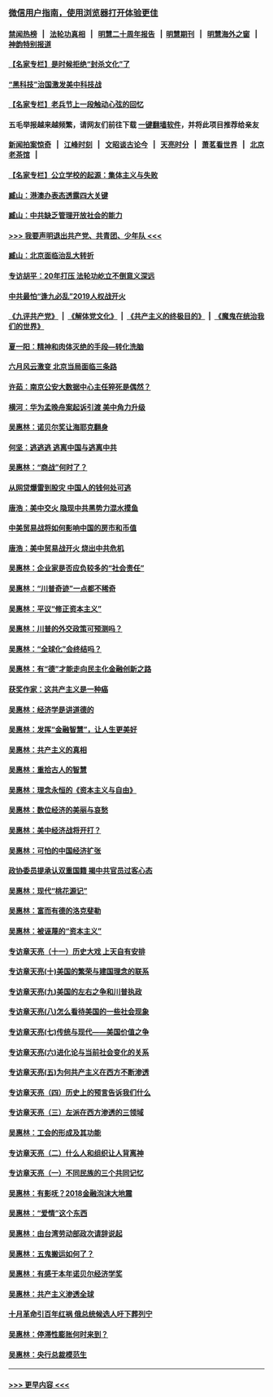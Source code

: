 ### [微信用户指南，使用浏览器打开体验更佳](https://github.com/gfw-breaker/banned-news1/blob/master/indexes/wechat-guide.md?t=0)
#### [禁闻热榜](热点新闻.md?t=0)  &nbsp;&nbsp;|&nbsp;&nbsp; [法轮功真相](https://github.com/gfw-breaker/truth/blob/master/README.md?t=0) &nbsp;&nbsp;|&nbsp;&nbsp; [明慧二十周年报告](https://github.com/gfw-breaker/mh-reports/blob/master/README.md?t=0) &nbsp;&nbsp;|&nbsp;&nbsp;[明慧期刊](https://github.com/gfw-breaker/mh-qikan) &nbsp;&nbsp;|&nbsp;&nbsp; [明慧海外之窗](https://github.com/gfw-breaker/mh-news/blob/master/README.md?t=0) &nbsp;&nbsp;|&nbsp;&nbsp; [神韵特别报道](https://github.com/gfw-breaker/mh-news/blob/master/shenyun.md?t=0)
#### [【名家专栏】是时候拒绝“封杀文化”了](../pages/nsc423/n11814093.md?t=02160411) 
#### [“黑科技”治国激发美中科技战](../pages/nsc423/n11638056.md?t=02160411) 
#### [【名家专栏】老兵节上一段触动心弦的回忆](../pages/nsc423/n11646016.md?t=02160411) 
#### 五毛举报越来越频繁，请网友们前往下载 [一键翻墙软件](https://github.com/gfw-breaker/ssr-accounts)，并将此项目推荐给亲友
#### [新闻拍案惊奇](https://github.com/gfw-breaker/banned-news1/blob/master/pages/link4.md) &nbsp;&nbsp;|&nbsp;&nbsp; [江峰时刻](https://github.com/gfw-breaker/banned-news1/blob/master/pages/link4.md) &nbsp;&nbsp;|&nbsp;&nbsp; [文昭谈古论今](https://github.com/gfw-breaker/banned-news1/blob/master/pages/link4.md) &nbsp;&nbsp;|&nbsp;&nbsp; [天亮时分](https://github.com/gfw-breaker/banned-news1/blob/master/pages/link4.md) &nbsp;&nbsp;|&nbsp;&nbsp; [萧茗看世界](https://github.com/gfw-breaker/banned-news1/blob/master/pages/link4.md) &nbsp;&nbsp;|&nbsp;&nbsp; [北京老茶馆](https://github.com/gfw-breaker/banned-news1/blob/master/pages/link4.md) &nbsp;&nbsp;|&nbsp;&nbsp; 
#### [【名家专栏】公立学校的起源：集体主义与失败](../pages/nsc423/n11601833.md?t=02160411) 
#### [臧山：港澳办表态透露四大关键](../pages/nsc423/n11421628.md?t=02160411) 
#### [臧山：中共缺乏管理开放社会的能力](../pages/nsc423/n11407457.md?t=02160411) 
#### [>>> 我要声明退出共产党、共青团、少年队 <<<](https://github.com/begood0513/goodnews/blob/master/quit/letter.md) 
#### [臧山：北京面临治乱大转折](../pages/nsc423/n11406895.md?t=02160411) 
#### [专访胡平：20年打压 法轮功屹立不倒意义深远](../pages/nsc423/n11398800.md?t=02160411) 
#### [中共最怕“逢九必乱”2019人权战开火](../pages/nsc423/n11385248.md?t=02160411) 
#### [《九评共产党》](https://github.com/begood0513/9ping.md/blob/master/README.md) &nbsp;|&nbsp; [《解体党文化》](../../../../jtdwh.md/blob/master/README.md)  &nbsp;|&nbsp; [《共产主义的终极目的》](../../../../gczydzjmd.md/blob/master/README.md) &nbsp;|&nbsp; [《魔鬼在统治我们的世界》](../../../../mgztzwmdsj.md/blob/master/README.md) 
#### [夏一阳：精神和肉体灭绝的手段—转化洗脑](../pages/nsc423/n11368250.md?t=02160411) 
#### [六月风云激变 北京当局面临三条路](../pages/nsc423/n11313668.md?t=02160411) 
#### [许茹：南京公安大数据中心主任猝死是偶然？](../pages/nsc423/n11064744.md?t=02160411) 
#### [横河：华为孟晚舟案起诉引渡 美中角力升级](../pages/nsc423/n11027230.md?t=02160411) 
#### [吴惠林：诺贝尔奖让海耶克翻身](../pages/nsc423/n10890049.md?t=02160411) 
#### [何坚：逃逃逃 逃离中国与逃离中共](../pages/nsc423/n10592891.md?t=02160411) 
#### [吴惠林：“商战”何时了？](../pages/nsc423/n10573558.md?t=02160411) 
#### [从网贷爆雷到股灾 中国人的钱何处可逃](../pages/nsc423/n10572800.md?t=02160411) 
#### [唐浩：美中交火 隐现中共黑势力混水摸鱼](../pages/nsc423/n10544040.md?t=02160411) 
#### [中美贸易战将如何影响中国的房市和币值](../pages/nsc423/n10543697.md?t=02160411) 
#### [唐浩：美中贸易战开火 烧出中共危机](../pages/nsc423/n10540126.md?t=02160411) 
#### [吴惠林：企业家是否应负较多的“社会责任”](../pages/nsc423/n10535022.md?t=02160411) 
#### [吴惠林：“川普奇迹”一点都不稀奇](../pages/nsc423/n10512808.md?t=02160411) 
#### [吴惠林：平议“修正资本主义”](../pages/nsc423/n10495724.md?t=02160411) 
#### [吴惠林：川普的外交政策可预测吗？](../pages/nsc423/n10462387.md?t=02160411) 
#### [吴惠林：“全球化”会终结吗？](../pages/nsc423/n10452838.md?t=02160411) 
#### [吴惠林：有“德”才能走向民主化金融创新之路](../pages/nsc423/n10432292.md?t=02160411) 
#### [获奖作家：这共产主义是一种癌](../pages/nsc423/n10431541.md?t=02160411) 
#### [吴惠林：经济学是讲道德的](../pages/nsc423/n10398014.md?t=02160411) 
#### [吴惠林：发挥“金融智慧”，让人生更美好](../pages/nsc423/n10375019.md?t=02160411) 
#### [吴惠林：共产主义的真相](../pages/nsc423/n10351394.md?t=02160411) 
#### [吴惠林：重拾古人的智慧](../pages/nsc423/n10337691.md?t=02160411) 
#### [吴惠林：理念永恒的《资本主义与自由》](../pages/nsc423/n10316274.md?t=02160411) 
#### [吴惠林：数位经济的美丽与哀愁](../pages/nsc423/n10292946.md?t=02160411) 
#### [吴惠林：美中经济战将开打？](../pages/nsc423/n10258825.md?t=02160411) 
#### [吴惠林：可怕的中国经济扩张](../pages/nsc423/n10219147.md?t=02160411) 
#### [政协委员提承认双重国籍 揭中共官员过客心态](../pages/nsc423/n10208809.md?t=02160411) 
#### [吴惠林：现代“桃花源记”](../pages/nsc423/n10185234.md?t=02160411) 
#### [吴惠林：富而有德的洛克斐勒](../pages/nsc423/n10142264.md?t=02160411) 
#### [吴惠林：被诬蔑的“资本主义”](../pages/nsc423/n10124816.md?t=02160411) 
#### [专访章天亮（十一）历史大戏 上天自有安排](../pages/nsc423/n10094905.md?t=02160411) 
#### [专访章天亮(十)美国的繁荣与建国理念的联系](../pages/nsc423/n10094899.md?t=02160411) 
#### [专访章天亮(九)美国的左右之争和川普执政](../pages/nsc423/n10094889.md?t=02160411) 
#### [专访章天亮(八)怎么看待美国的一些社会现象](../pages/nsc423/n10094857.md?t=02160411) 
#### [专访章天亮(七)传统与现代——美国价值之争](../pages/nsc423/n10093140.md?t=02160411) 
#### [专访章天亮(六)进化论与当前社会变化的关系](../pages/nsc423/n10092036.md?t=02160411) 
#### [专访章天亮(五)为何共产主义在西方不断渗透](../pages/nsc423/n10083620.md?t=02160411) 
#### [专访章天亮（四）历史上的预言告诉我们什么](../pages/nsc423/n10083606.md?t=02160411) 
#### [专访章天亮（三）左派在西方渗透的三领域](../pages/nsc423/n10081115.md?t=02160411) 
#### [吴惠林：工会的形成及其功能](../pages/nsc423/n10080633.md?t=02160411) 
#### [专访章天亮（二）什么人和组织让人背离神](../pages/nsc423/n10076637.md?t=02160411) 
#### [专访章天亮（一）不同民族的三个共同记忆](../pages/nsc423/n10074188.md?t=02160411) 
#### [吴惠林：有影呒？2018金融泡沫大地震](../pages/nsc423/n10040534.md?t=02160411) 
#### [吴惠林：“爱情”这个东西](../pages/nsc423/n10019423.md?t=02160411) 
#### [吴惠林：由台湾劳动部政次请辞说起](../pages/nsc423/n9979679.md?t=02160411) 
#### [吴惠林：五鬼搬运如何了？](../pages/nsc423/n9925338.md?t=02160411) 
#### [吴惠林：有感于本年诺贝尔经济学奖](../pages/nsc423/n9871883.md?t=02160411) 
#### [吴惠林：共产主义渗透全球](../pages/nsc423/n9812748.md?t=02160411) 
#### [十月革命引百年红祸 俄总统候选人吁下葬列宁](../pages/nsc423/n9810182.md?t=02160411) 
#### [吴惠林：停滞性膨胀何时来到？](../pages/nsc423/n9764136.md?t=02160411) 
#### [吴惠林：央行总裁模范生](../pages/nsc423/n9728134.md?t=02160411) 

----
#### [ >>> 更早内容 <<< ](../indexes/nsc423-earlier.md)
